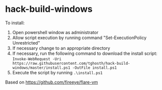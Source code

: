 # hack-build-windows

To install:
1) Open powershell window as administrator
2) Allow script execution by running command "Set-ExecutionPolicy Unrestricted"
3) If necessary change to an appropriate directory
4) If necessary, run the following command to  download the install script:
`Invoke-WebRequest -Uri https://raw.githubusercontent.com/tghosth/hack-build-windows/master/install.ps1 -OutFile install.ps1`
5) Execute the script by running `.\install.ps1`

Based on https://github.com/fireeye/flare-vm

